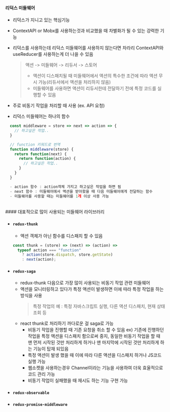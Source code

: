 #### 리덕스 미들웨어

- 리덕스가 지니고 있는 핵심기능
- ContextAPI or Mobx를 사용하는것과 비교했을 때 차별화가 될 수 있는 강력한 기능
- 리덕스를 사용하는데 리덕스 미들웨어를 사용하지 않는다면 차라리 ContextAPI와 useReducer를 사용하는게 더 나을 수 있음

  > 액션 -> 미들웨어 -> 리듀서 -> 스토어
  >
  > - 액션이 디스패치될 때 미들웨어에서 액션의 특수한 조건에 따라 액션 무시 가능(리듀서에서 액션을 처리하지 않음)
  > - 미들웨어를 사용하면 액션이 리듀서한테 전달하기 전에 특정 코드를 실행할 수 있음

- 주로 비동기 작업을 처리할 때 사용 (ex. API 요청)

- 리덕스 미들웨어는 하나의 함수

```js
  const middleware = store => next => action => {
    // 하고싶은 작업..
  }

  // function 키워드로 번역
  function middleware(store) {
    return function(next) {
      return function(action) {
        // 하고싶은 작업..
      }
    }
  }

  - action 함수 : action객체 가지고 하고싶은 작업을 하면 됨
  - next 함수 : 미들웨어에서 액션을 받아왔을 때 다음 미들웨어에게 전달하는 함수
  - 미들웨어를 사용할 때는 미들웨어를 1개 이상 사용 가능
```

<br>
#### 대표적으로 많이 사용되는 미들웨어 라이브러리

- #### `redux-thunk`

  - 액션 객체가 아닌 함수를 디스패치 할 수 있음

  ```js
  const thunk = (store) => (next) => (action) =>
    typeof action === "function"
      ? action(store.dispatch, store.getState)
      : next(action);
  ```

- #### `redux-saga`

  - redux-thunk 다음으로 가장 많이 사용되는 비동기 작업 관련 미들웨어
  - 액션을 모니터링하고 있다가 특정 액션이 발생하면 이에 따라 특정 작업을 하는 방식을 사용
    > 특정 작업의 예 : 특정 자바스크립트 실행, 다른 액션 디스패치, 현재 상태 조회 등
  - react thunk로 처리하기 까다로운 걸 saga로 가능
    - 비동기 작업을 진행할 때 기존 요청을 취소 할 수 있음 ex) 기존에 진행하던 작업을 특정 액션을 디스패치 함으로써 중지, 동일한 비동기 작업을 할 때 맨 먼저 시작된 것만 처리하게 하거나 맨 마지막에 시작된 것만 처리하게 하는 기능이 탑재 되있음
    - 특정 액션이 발생 했을 때 이에 따라 다른 액션을 디스패치 하거나 JS코드 실행 가능
    - 웹소켓을 사용하는경우 Channel이라는 기능을 사용하여 더욱 효울적으로 코드 관리 가능
    - 비동기 작업이 실패했을 때 재시도 하는 기능 구현 가능

- #### `redux-observable`

- #### `redux-promise-middleware`

